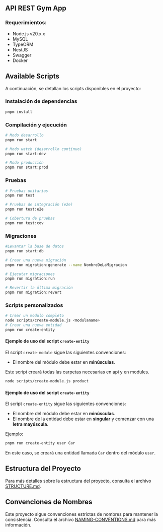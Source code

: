 ## API REST Gym App

### Requerimientos:
- Node.js v20.x.x
- MySQL
- TypeORM
- NestJS
- Swagger
- Docker

## Available Scripts

A continuación, se detallan los scripts disponibles en el proyecto:

### Instalación de dependencias
```bash
pnpm install
```

### Compilación y ejecución
```bash
# Modo desarrollo
pnpm run start

# Modo watch (desarrollo continuo)
pnpm run start:dev

# Modo producción
pnpm run start:prod
```

### Pruebas
```bash
# Pruebas unitarias
pnpm run test

# Pruebas de integración (e2e)
pnpm run test:e2e

# Cobertura de pruebas
pnpm run test:cov
```

### Migraciones
```bash
#Levantar la base de datos
pnpm run start:db

# Crear una nueva migración
pnpm run migration:generate --name NombreDeLaMigracion

# Ejecutar migraciones
pnpm run migration:run

# Revertir la última migración
pnpm run migration:revert
```

### Scripts personalizados
```bash
# Crear un modulo completo
node scripts/create-module.js <modulaname>
# Crear una nueva entidad
pnpm run create-entity
```

#### Ejemplo de uso del script `create-entity`
El script `create-module` sigue las siguientes convenciones:
- El nombre del módulo debe estar en **minúsculas**.

Este script creará todas las carpetas necesarias en api y en modules.

```bash
node scripts/create-module.js product
```

#### Ejemplo de uso del script `create-entity`

El script `create-entity` sigue las siguientes convenciones:
- El nombre del módulo debe estar en **minúsculas**.
- El nombre de la entidad debe estar en **singular** y comenzar con una **letra mayúscula**.

Ejemplo:
```bash
pnpm run create-entity user Car
```
En este caso, se creará una entidad llamada `Car` dentro del módulo `user`.

## Estructura del Proyecto

Para más detalles sobre la estructura del proyecto, consulta el archivo [STRUCTURE.md](./STRUCTURE.md).

## Convenciones de Nombres

Este proyecto sigue convenciones estrictas de nombres para mantener la consistencia. Consulta el archivo [NAMING-CONVENTIONS.md](./NAMING-CONVENTIONS.md) para más información.
